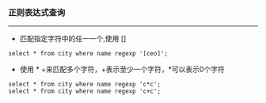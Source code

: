 ### 正则表达式查询

-----------

- 匹配指定字符中的任一一个,使用 []
```mysql
select * from city where name regexp '[ceo]';
```
- 使用 * +来匹配多个字符，+表示至少一个字符，*可以表示0个字符
```mysql
select * from city where name regexp 'c*c';
select * from city where name regexp 'c+c';
```